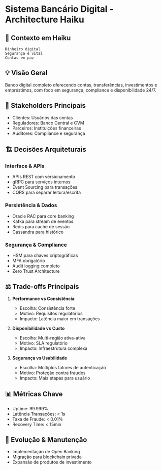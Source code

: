 # Sistema Bancário Digital - Architecture Haiku

## 🎯 Contexto em Haiku

```
Dinheiro digital
Segurança é vital
Contas em paz
```

## 💡 Visão Geral
Banco digital completo oferecendo contas, transferências, investimentos e empréstimos, com foco em segurança, compliance e disponibilidade 24/7.

## 👥 Stakeholders Principais
- Clientes: Usuários das contas
- Reguladores: Banco Central e CVM
- Parceiros: Instituições financeiras
- Auditores: Compliance e segurança

## 🏗 Decisões Arquiteturais

### Interface & APIs
- APIs REST com versionamento
- gRPC para serviços internos
- Event Sourcing para transações
- CQRS para separar leitura/escrita

### Persistência & Dados
- Oracle RAC para core banking
- Kafka para stream de eventos
- Redis para cache de sessão
- Cassandra para histórico

### Segurança & Compliance
- HSM para chaves criptográficas
- MFA obrigatório
- Audit logging completo
- Zero Trust Architecture

## ⚖️ Trade-offs Principais

1. **Performance vs Consistência**
   - Escolha: Consistência forte
   - Motivo: Requisitos regulatórios
   - Impacto: Latência maior em transações

2. **Disponibilidade vs Custo**
   - Escolha: Multi-região ativa-ativa
   - Motivo: SLA regulatório
   - Impacto: Infraestrutura complexa

3. **Segurança vs Usabilidade**
   - Escolha: Múltiplos fatores de autenticação
   - Motivo: Proteção contra fraudes
   - Impacto: Mais etapas para usuário

## 📊 Métricas Chave
- Uptime: 99.999%
- Latência Transações: < 1s
- Taxa de Fraude: < 0.01%
- Recovery Time: < 15min

## 🔄 Evolução & Manutenção
- Implementação de Open Banking
- Migração para blockchain privada
- Expansão de produtos de investimento 